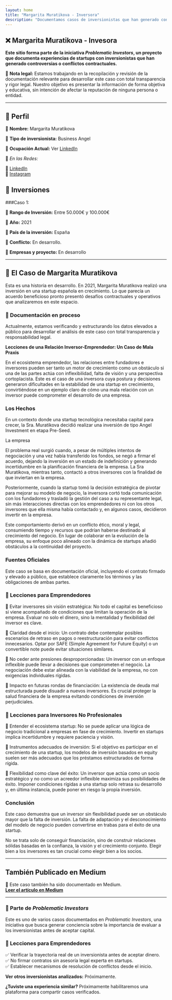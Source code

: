 ```yaml
---
layout: home
title: "Margarita Muratikova - Inversora"
description: "Documentamos casos de inversionistas que han generado controversias o conflictos contractuales en startups."
---
```


## ❌ Margarita Muratikova - Invesora

**Este sitio forma parte de la iniciativa _Problematic Investors_, un proyecto que documenta experiencias de startups con inversionistas que han generado controversias o conflictos contractuales.**  

📢 **Nota legal:** Estamos trabajando en la recopilación y revisión de la documentación relevante para desarrollar este caso con total transparencia y rigor legal. Nuestro objetivo es presentar la información de forma objetiva y educativa, sin intención de afectar la reputación de ninguna persona o entidad.  

---

## 📍 Perfil  
🔹 **Nombre:** Margarita Muratikova  

🔹 **Tipo de inversionista:** Business Angel  

🔹 **Ocupación Actual:** Ver [LinkedIn](https://es.linkedin.com/in/margarita-muratikova) 

🔹 *En las Redes:* 

🔗 [LinkedIn](https://es.linkedin.com/in/margarita-muratikova)  
🔗 [Instagram](https://www.instagram.com/jackie_gva)  

## 📍 Inversiones

###Caso 1:

🔹 **Rango de Inversión:** Entre 50.000€ y 100.000€

🔹 **Año:** 2021  

🔹 **País de la inversión:** España

🔹 **Conflicto:** En desarrollo. 

🔹 **Empresas y proyecto:** En desarrollo  

---

## 📖 El Caso de Margarita Muratikova  
Esta es una historia en desarrollo. En 2021, Margarita Muratikova realizó una inversión en una startup española en crecimiento. Lo que parecía un acuerdo beneficioso pronto presentó desafíos contractuales y operativos que analizaremos en este espacio.  

### 📝 Documentación en proceso  
Actualmente, estamos verificando y estructurando los datos elevados a público para desarrollar el análisis de este caso con total transparencia y responsabilidad legal.  

**Lecciones de una Relación Inversor-Emprendedor: Un Caso de Mala Praxis**

En el ecosistema emprendedor, las relaciones entre fundadores e inversores pueden ser tanto un motor de crecimiento como un obstáculo si una de las partes actúa con inflexibilidad, falta de visión y una perspectiva cortoplacista. Este es el caso de una inversora cuya postura y decisiones generaron dificultades en la estabilidad de una startup en crecimiento, convirtiéndose en un ejemplo claro de cómo una mala relación con un inversor puede comprometer el desarrollo de una empresa.

### **Los Hechos**

En un contexto donde una startup tecnológica necesitaba capital para crecer, la Sra. Muratikova decidió realizar una inversión de tipo Angel Investment en etapa Pre-Seed.

La empresa 

El problema real surgió cuando, a pesar de múltiples intentos de negociación y una vez había transferido los fondos, se negó a firmar el acuerdo, dejando la inversión en un estado de indefinición y generando incertidumbre en la planificación financiera de la empresa.
La Sra Muratikova, mientras tanto, contactó a otros inversores con la finalidad de que inviertan en la empresa.

Posteriormente, cuando la startup tomó la decisión estratégica de pivotar para mejorar su modelo de negocio, la inversora cortó toda comunicación con los fundadores y trasladó la gestión del caso a su representante legal, sin más interacciones directas con los emprendedores ni con los otros inversores que ella misma había contactado y, en algunos casos, decidieron invertir en la empresa. 

Este comportamiento derivó en un conflicto ético, moral y legal, consumiendo tiempo y recursos que podrían haberse destinado al crecimiento del negocio. En lugar de colaborar en la evolución de la empresa, su enfoque poco alineado con la dinámica de startups añadió obstáculos a la continuidad del proyecto.

### **Fuentes Oficiales**

Este caso se basa en documentación oficial, incluyendo el contrato firmado y elevado a público, que establece claramente los términos y las obligaciones de ambas partes.

### **📖 Lecciones para Emprendedores**

🔹 Evitar inversores sin visión estratégica: No todo el capital es beneficioso si viene acompañado de condiciones que limitan la operación de la empresa. Evaluar no solo el dinero, sino la mentalidad y flexibilidad del inversor es clave.

🔹 Claridad desde el inicio: Un contrato debe contemplar posibles escenarios de retraso en pagos o reestructuración para evitar conflictos innecesarios. Optar por SAFE (Simple Agreement for Future Equity) o un convertible note puede evitar situaciones similares.

🔹 No ceder ante presiones desproporcionadas: Un inversor con un enfoque inflexible puede llevar a decisiones que comprometen el negocio. La negociación debe estar alineada con la viabilidad de la empresa, no con exigencias individuales rígidas.

🔹 Impacto en futuras rondas de financiación: La existencia de deuda mal estructurada puede disuadir a nuevos inversores. Es crucial proteger la salud financiera de la empresa evitando condiciones de inversión perjudiciales.

 ### **📖 Lecciones para Inversores No Profesionales**

🔹 Entender el ecosistema startup: No se puede aplicar una lógica de negocio tradicional a empresas en fase de crecimiento. Invertir en startups implica incertidumbre y requiere paciencia y visión.

🔹 Instrumentos adecuados de inversión: Si el objetivo es participar en el crecimiento de una startup, los modelos de inversión basados en equity suelen ser más adecuados que los préstamos estructurados de forma rígida.

🔹 Flexibilidad como clave del éxito: Un inversor que actúa como un socio estratégico y no como un acreedor inflexible maximiza sus posibilidades de éxito. Imponer condiciones rígidas a una startup solo retrasa su desarrollo y, en última instancia, puede poner en riesgo la propia inversión.

### **Conclusión**

Este caso demuestra que un inversor sin flexibilidad puede ser un obstáculo mayor que la falta de inversión. La falta de adaptación y el desconocimiento del modelo de negocio pueden convertirse en trabas para el éxito de una startup.

No se trata solo de conseguir financiación, sino de construir relaciones sólidas basadas en la confianza, la visión y el crecimiento conjunto. Elegir bien a los inversores es tan crucial como elegir bien a los socios.

---

## También Publicado en Medium  

📌 Este caso también ha sido documentado en Medium.  
**[Leer el artículo en Medium](https://medium.com/@margaritamuratikova/caso-margarita-muratikova-lo-que-los-emprendedores-deben-saber-bb31141aac22)**  

---

### 📂 Parte de *Problematic Investors*  
Este es uno de varios casos documentados en *Problematic Investors*, una iniciativa que busca generar conciencia sobre la importancia de evaluar a los inversionistas antes de aceptar capital.

### 📌 Lecciones para Emprendedores  
✅ Verificar la trayectoria real de un inversionista antes de aceptar dinero.  
✅ No firmar contratos sin asesoría legal experta en startups.  
✅ Establecer mecanismos de resolución de conflictos desde el inicio.  

**Ver otros inversionistas analizados:** Próximamente.  

**¿Tuviste una experiencia similar?** Próximamente habilitaremos una plataforma para compartir casos verificados.  
